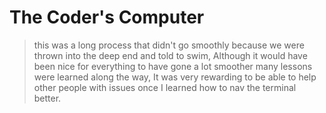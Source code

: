 # The Coder's Computer
>this was a long process that didn't go smoothly because we were thrown into the deep end and told to swim,
Although it would have been nice for everything to have gone a lot smoother many lessons were learned along the way,
It was very rewarding to be able to help other people with issues once I learned how to nav the terminal better.